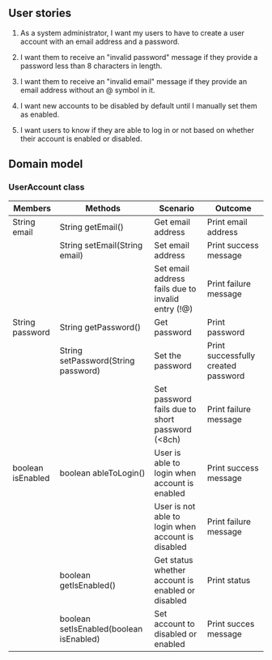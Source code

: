 ## User stories

1. As a system administrator,
   I want my users to have to create a user account with an email address and a password.

2. I want them to receive an "invalid password" message if they provide a
password less than 8 characters in length.

3. I want them to receive an "invalid email" message if they provide an email
address without an @ symbol in it.

4. I want new accounts to be disabled by default until I manually set them as enabled.

5. I want users to know if they are able to log in or not based on whether their
account is enabled or disabled.

## Domain model

### UserAccount class

| Members           | Methods                                 | Scenario                                           | Outcome                             |
|-------------------|-----------------------------------------|----------------------------------------------------|-------------------------------------|
| String email      | String getEmail()                       | Get email address                                  | Print email address                 |
|                   | String setEmail(String email)           | Set email address                                  | Print success message               |
|                   |                                         | Set email address fails due to invalid entry (!@)  | Print failure message               |
| String password   | String getPassword()                    | Get password                                       | Print password                      |
|                   | String setPassword(String password)     | Set the password                                   | Print successfully created password |
|                   |                                         | Set password fails due to short password (<8ch)    | Print failure message               |
| boolean isEnabled | boolean ableToLogin()                   | User is able to login when account is enabled      | Print success message               |
|                   |                                         | User is not able to login when account is disabled | Print failure message               |
|                   | boolean getIsEnabled()                  | Get status whether account is enabled or disabled  | Print status                        |
|                   | boolean setIsEnabled(boolean isEnabled) | Set account to disabled or enabled                 | Print succes message                |
